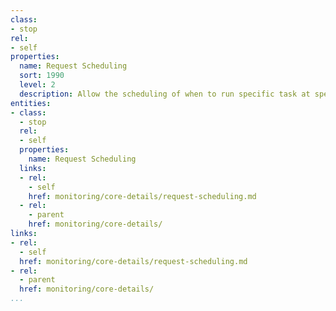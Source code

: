 ```yaml
---
class:
- stop
rel:
- self
properties:
  name: Request Scheduling
  sort: 1990
  level: 2
  description: Allow the scheduling of when to run specific task at specific time(s).
entities:
- class:
  - stop
  rel:
  - self
  properties:
    name: Request Scheduling
  links:
  - rel:
    - self
    href: monitoring/core-details/request-scheduling.md
  - rel:
    - parent
    href: monitoring/core-details/
links:
- rel:
  - self
  href: monitoring/core-details/request-scheduling.md
- rel:
  - parent
  href: monitoring/core-details/
...
```

